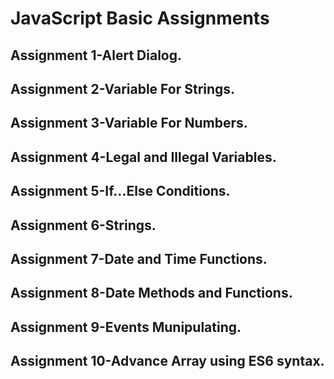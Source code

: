 JavaScript Basic Assignments
===============================
Assignment 1-Alert Dialog.
--------------------------------
Assignment 2-Variable For Strings.
-----------------------------------
Assignment 3-Variable For Numbers.
-----------------------------------
Assignment 4-Legal and Illegal Variables.
----------------------------------------
Assignment 5-If...Else Conditions.
-----------------------------------
Assignment 6-Strings.
------------------------
Assignment 7-Date and Time Functions.
--------------------------------------
Assignment 8-Date Methods and Functions.
----------------------------------------
Assignment 9-Events Munipulating.
-----------------------------------------
Assignment 10-Advance Array using ES6 syntax.
-------------------------------------------
